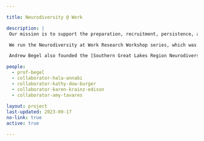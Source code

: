 ```yaml
---

title: Neurodiversity @ Work

description: |
 Our mission is to support the preparation, recruitment, persistence, advancement, and management of neurodivergent individuals in the workplace. We will mentor and support neurodivergent students to succeed in their educational goals in high school, college, and beyond. In addition, we focus on creating educational pedagogy to teach neurotypical coworkers how to work best with their neurodivergent colleagues. 

 We run the Neurodiversity at Work Research Workshop series, which was held in [2018](https://ischool.uw.edu/events/2018/04/autism-work-research-workshop), [2019](https://access-it.ischool.uw.edu/wordpress/workshops/2nd-annual-autism-at-work-research-workshop/), [2021](https://www.microsoft.com/en-us/research/event/third-autism-at-work-research-workshop/program/), [2022](https://www.microsoft.com/en-us/research/event/4th-annual-autism-at-work-research-workshop/), and [2023](https://sites.uw.edu/neurodiversity/conferences-workshops-trainings/neurodiversity-at-work-research-workshop/). 

 Andrew Begel also founded the [Southern Great Lakes Region Neurodiversity at Work Hub](/neurodiversityatwork/).

people:
  - prof-begel
  - collaborator-hala-annabi
  - collaborator-kathy-dow-burger
  - collaborator-karen-krainz-edison
  - collaborator-amy-tavares
  
layout: project
last-updated: 2023-09-17
no-link: true
active: true

---
```

